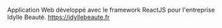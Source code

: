 Application Web développé avec le framework ReactJS pour l'entreprise Idylle Beauté.
https://idyllebeaute.fr
